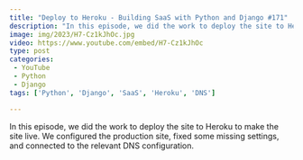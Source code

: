 ```yaml
---
title: "Deploy to Heroku - Building SaaS with Python and Django #171"
description: "In this episode, we did the work to deploy the site to Heroku to make the site live. We configured the production site, fixed some missing settings, and connected to the relevant DNS configuration."
image: img/2023/H7-Cz1kJhOc.jpg
video: https://www.youtube.com/embed/H7-Cz1kJhOc
type: post
categories:
 - YouTube
 - Python
 - Django
tags: ['Python', 'Django', 'SaaS', 'Heroku', 'DNS']

---
```


In this episode, we did the work to deploy the site to Heroku to make the site live. We configured the production site, fixed some missing settings, and connected to the relevant DNS configuration.
